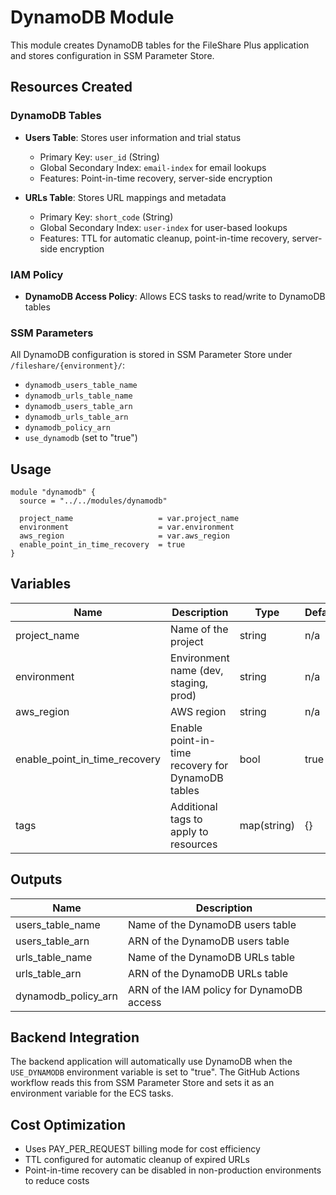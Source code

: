 # DynamoDB Module

This module creates DynamoDB tables for the FileShare Plus application and stores configuration in SSM Parameter Store.

## Resources Created

### DynamoDB Tables
- **Users Table**: Stores user information and trial status
  - Primary Key: `user_id` (String)
  - Global Secondary Index: `email-index` for email lookups
  - Features: Point-in-time recovery, server-side encryption

- **URLs Table**: Stores URL mappings and metadata
  - Primary Key: `short_code` (String)
  - Global Secondary Index: `user-index` for user-based lookups
  - Features: TTL for automatic cleanup, point-in-time recovery, server-side encryption

### IAM Policy
- **DynamoDB Access Policy**: Allows ECS tasks to read/write to DynamoDB tables

### SSM Parameters
All DynamoDB configuration is stored in SSM Parameter Store under `/fileshare/{environment}/`:
- `dynamodb_users_table_name`
- `dynamodb_urls_table_name`
- `dynamodb_users_table_arn`
- `dynamodb_urls_table_arn`
- `dynamodb_policy_arn`
- `use_dynamodb` (set to "true")

## Usage

```hcl
module "dynamodb" {
  source = "../../modules/dynamodb"

  project_name                   = var.project_name
  environment                    = var.environment
  aws_region                     = var.aws_region
  enable_point_in_time_recovery  = true
}
```

## Variables

| Name | Description | Type | Default | Required |
|------|-------------|------|---------|----------|
| project_name | Name of the project | string | n/a | yes |
| environment | Environment name (dev, staging, prod) | string | n/a | yes |
| aws_region | AWS region | string | n/a | yes |
| enable_point_in_time_recovery | Enable point-in-time recovery for DynamoDB tables | bool | true | no |
| tags | Additional tags to apply to resources | map(string) | {} | no |

## Outputs

| Name | Description |
|------|-------------|
| users_table_name | Name of the DynamoDB users table |
| users_table_arn | ARN of the DynamoDB users table |
| urls_table_name | Name of the DynamoDB URLs table |
| urls_table_arn | ARN of the DynamoDB URLs table |
| dynamodb_policy_arn | ARN of the IAM policy for DynamoDB access |

## Backend Integration

The backend application will automatically use DynamoDB when the `USE_DYNAMODB` environment variable is set to "true". The GitHub Actions workflow reads this from SSM Parameter Store and sets it as an environment variable for the ECS tasks.

## Cost Optimization

- Uses PAY_PER_REQUEST billing mode for cost efficiency
- TTL configured for automatic cleanup of expired URLs
- Point-in-time recovery can be disabled in non-production environments to reduce costs